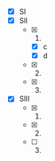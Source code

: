 - [x] SI
- [x] SII
    - [x] 1.
        - [x] c
        - [x] d
    - [x] 2.
    - [x] 3.
- [x] SIII
    - [x] 1.
    - [x] 2.
    - [ ] 3.